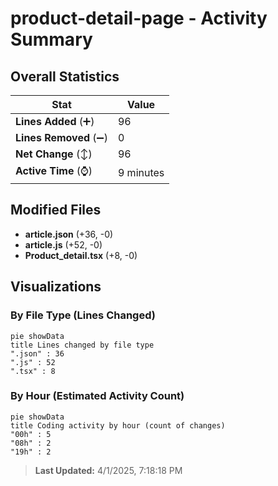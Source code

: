 # product-detail-page - Activity Summary 

## Overall Statistics

| Stat                   | Value                                                             |
| ---------------------- | ----------------------------------------------------------------- |
| **Lines Added** (➕)   | 96                                          |
| **Lines Removed** (➖) | 0                                        |
| **Net Change** (↕)    | 96                |
| **Active Time** (⌚)   | 9 minutes |


## Modified Files
- **article.json** (+36, -0)
- **article.js** (+52, -0)
- **Product_detail.tsx** (+8, -0)

## Visualizations

### By File Type (Lines Changed)

```mermaid
pie showData
title Lines changed by file type
".json" : 36
".js" : 52
".tsx" : 8
```

### By Hour (Estimated Activity Count)

```mermaid
pie showData
title Coding activity by hour (count of changes)
"00h" : 5
"08h" : 2
"19h" : 2
```


> **Last Updated:** 4/1/2025, 7:18:18 PM